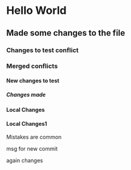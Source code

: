 # Hello World

## Made some changes to the file



### Changes to test conflict

### Merged conflicts

#### New changes to test

##### Changes made

#### Local Changes 

#### Local Changes1


Mistakes are common

msg for new commit

again changes